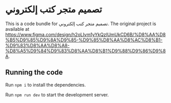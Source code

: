 
  # تصميم متجر كتب إلكتروني

  This is a code bundle for تصميم متجر كتب إلكتروني. The original project is available at https://www.figma.com/design/h2oLIvm1yYkQzIUmUkCD6B/%D8%AA%D8%B5%D9%85%D9%8A%D9%85-%D9%85%D8%AA%D8%AC%D8%B1-%D9%83%D8%AA%D8%A8-%D8%A5%D9%84%D9%83%D8%AA%D8%B1%D9%88%D9%86%D9%8A.

  ## Running the code

  Run `npm i` to install the dependencies.

  Run `npm run dev` to start the development server.
  
